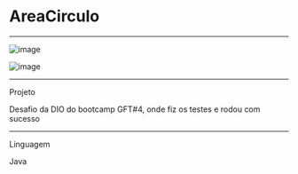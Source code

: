 # AreaCirculo
****************************************************************************************


![image](https://user-images.githubusercontent.com/72118415/173214918-fd837590-e64a-47ad-8add-b747e6d8432d.png)

![image](https://user-images.githubusercontent.com/72118415/173214933-535cf7cf-3536-4d6c-87eb-a2bf6fde429a.png)



*****************************************************************************************

Projeto


Desafio da DIO do bootcamp GFT#4, onde fiz os testes e rodou com sucesso
*******************************************************************************************
Linguagem

Java
